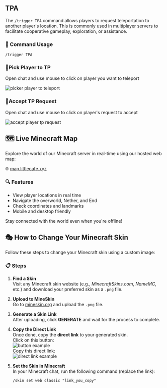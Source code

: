 ## TPA

The `/trigger TPA` command allows players to request teleportation to another player's location. This is commonly used in multiplayer servers to facilitate cooperative gameplay, exploration, or assistance.

### 📌 Command Usage

    /trigger TPA
### 📌Pick Player to TP
Open chat and use mouse to click on player you want to teleport

![picker player to teleport](https://i.imgur.com/VLSSlkP.png)
### 📌Accept TP Request
Open chat and use mouse to click on player's request to accept

![accept player tp request](https://i.imgur.com/IunqHq8.png)

## 🗺️ Live Minecraft Map

Explore the world of our Minecraft server in real-time using our hosted web map:

🌐 [map.littlecafe.xyz](https://map.littlecafe.xyz/)

### 🔍 Features
- View player locations in real time
- Navigate the overworld, Nether, and End
- Check coordinates and landmarks
- Mobile and desktop friendly

Stay connected with the world even when you're offline!

## 🎭 How to Change Your Minecraft Skin

Follow these steps to change your Minecraft skin using a custom image:

### 📋 Steps

1. **Find a Skin**  
   Visit any Minecraft skin website (e.g., *MinecraftSkins.com*, *NameMC*, etc.) and download your preferred skin as a `.png` file.

2. **Upload to MineSkin**  
   Go to [mineskin.org](https://mineskin.org/) and upload the `.png` file.

3. **Generate a Skin Link**  
After uploading, click **GENERATE** and wait for the process to complete.

5. **Copy the Direct Link**  
Once done, copy the **direct link** to your generated skin.<br>
Click on this button:<br>
![button example](https://i.imgur.com/zyWncA6.png)<br>
Copy this direct link:<br>
![direct link example](https://i.imgur.com/tcw7Sef.png)
6. **Set the Skin in Minecraft**  
   In your Minecraft chat, run the following command (replace the link):
   ```plaintext
   /skin set web classic "link_you_copy"
